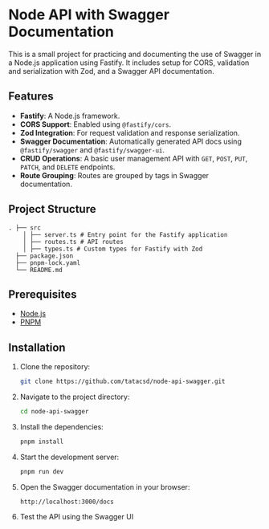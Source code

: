 # Node API with Swagger Documentation

This is a small project for practicing and documenting the use of Swagger in a Node.js application using Fastify. It includes setup for CORS, validation and serialization with Zod, and a Swagger API documentation.

## Features

- **Fastify**: A Node.js framework.
- **CORS Support**: Enabled using `@fastify/cors`.
- **Zod Integration**: For request validation and response serialization.
- **Swagger Documentation**: Automatically generated API docs using `@fastify/swagger` and `@fastify/swagger-ui`.
- **CRUD Operations**: A basic user management API with `GET`, `POST`, `PUT`, `PATCH`, and `DELETE` endpoints.
- **Route Grouping**: Routes are grouped by tags in Swagger documentation.

## Project Structure
```plaintext
. ├── src
    │ ├── server.ts # Entry point for the Fastify application 
    │ ├── routes.ts # API routes 
    │ ├── types.ts # Custom types for Fastify with Zod 
  ├── package.json  
  ├── pnpm-lock.yaml 
  └── README.md
```

## Prerequisites

- [Node.js](https://nodejs.org/) 
- [PNPM](https://pnpm.io/) 

## Installation

1. Clone the repository:
   ```bash
   git clone https://github.com/tatacsd/node-api-swagger.git
   ```
2. Navigate to the project directory:
   ```bash
   cd node-api-swagger
    ```
3. Install the dependencies:
    ```bash
    pnpm install
    ```
4. Start the development server:
    ```bash
    pnpm run dev
    ```
5. Open the Swagger documentation in your browser:
    ```plaintext
    http://localhost:3000/docs
    ```
6. Test the API using the Swagger UI 

